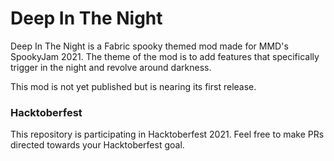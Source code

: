 # Deep In The Night

Deep In The Night is a Fabric spooky themed mod made for MMD's SpookyJam 2021. The theme of the mod is to add features that specifically trigger in the night and revolve around darkness.

This mod is not yet published but is nearing its first release.


### Hacktoberfest

This repository is participating in Hacktoberfest 2021. Feel free to make PRs directed towards your Hacktoberfest goal.
